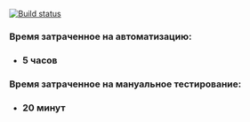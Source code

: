 [![Build status](https://ci.appveyor.com/api/projects/status/7n54k3iii3cq0mlu?svg=true)](https://ci.appveyor.com/project/Skitovich/bdd1-2)



### Время затраченное на автоматизацию:
* ### 5 часов
### Время затраченное на мануальное тестирование:
* ### 20 минут
